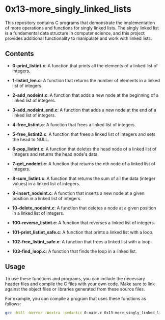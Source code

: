 # 0x13-more_singly_linked_lists

This repository contains C programs that demonstrate the implementation of more operations and functions for singly linked lists. The singly linked list is a fundamental data structure in computer science, and this project provides additional functionality to manipulate and work with linked lists.

## Contents

- **0-print_listint.c**: A function that prints all the elements of a linked list of integers.

- **1-listint_len.c**: A function that returns the number of elements in a linked list of integers.

- **2-add_nodeint.c**: A function that adds a new node at the beginning of a linked list of integers.

- **3-add_nodeint_end.c**: A function that adds a new node at the end of a linked list of integers.

- **4-free_listint.c**: A function that frees a linked list of integers.

- **5-free_listint2.c**: A function that frees a linked list of integers and sets the head to NULL.

- **6-pop_listint.c**: A function that deletes the head node of a linked list of integers and returns the head node's data.

- **7-get_nodeint.c**: A function that returns the nth node of a linked list of integers.

- **8-sum_listint.c**: A function that returns the sum of all the data (integer values) in a linked list of integers.

- **9-insert_nodeint.c**: A function that inserts a new node at a given position in a linked list of integers.

- **10-delete_nodeint.c**: A function that deletes a node at a given position in a linked list of integers.

- **100-reverse_listint.c**: A function that reverses a linked list of integers.

- **101-print_listint_safe.c**: A function that prints a linked list with a loop.

- **102-free_listint_safe.c**: A function that frees a linked list with a loop.

- **103-find_loop.c**: A function that finds the loop in a linked list.

## Usage

To use these functions and programs, you can include the necessary header files and compile the C files with your own code. Make sure to link against the object files or libraries generated from these source files.

For example, you can compile a program that uses these functions as follows:

```bash
gcc -Wall -Werror -Wextra -pedantic 0-main.c 0x13-more_singly_linked_lists/0-print_listint.c -o my_program
